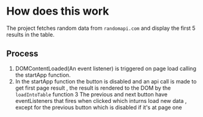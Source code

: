 # How does this work

The project fetches random data from `randomapi.com` and display the first 5 results in the table.

## Process 

1.   DOMContentLoaded(An event listener) is triggered on page load calling the startApp function.
2.  In the startApp function the button is disabled and an api call is made to get first page result , the result is rendered to the DOM by the `loadIntoTable` function
3 The previous and next button have eventListeners that fires  when clicked which inturns load new data , except for the previous button which is disabled if it's at page one
